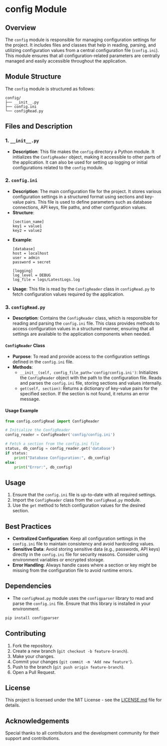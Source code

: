 
# config Module

## Overview
The `config` module is responsible for managing configuration settings for the project. It includes files and classes that help in reading, parsing, and utilizing configuration values from a central configuration file (`config.ini`). This module ensures that all configuration-related parameters are centrally managed and easily accessible throughout the application.

## Module Structure
The `config` module is structured as follows:

```
config/
├── __init__.py
├── config.ini
└── configRead.py
```

## Files and Description

### 1. `__init__.py`
- **Description**: This file makes the `config` directory a Python module. It initializes the `ConfigReader` object, making it accessible to other parts of the application. It can also be used for setting up logging or initial configurations related to the `config` module.

### 2. `config.ini`
- **Description**: The main configuration file for the project. It stores various configuration settings in a structured format using sections and key-value pairs. This file is used to define parameters such as database connections, API keys, file paths, and other configuration values.
- **Structure**:
  ```
  [section_name]
  key1 = value1
  key2 = value2
  ```
- **Example**:
  ```
  [database]
  host = localhost
  user = admin
  password = secret

  [logging]
  log_level = DEBUG
  log_file = logs/LatestLogs.log
  ```
- **Usage**: This file is read by the `ConfigReader` class in `configRead.py` to fetch configuration values required by the application.

### 3. `configRead.py`
- **Description**: Contains the `ConfigReader` class, which is responsible for reading and parsing the `config.ini` file. This class provides methods to access configuration values in a structured manner, ensuring that all settings are available to the application components when needed.

#### `ConfigReader` Class
- **Purpose**: To read and provide access to the configuration settings defined in the `config.ini` file.
- **Methods**:
  - `__init__(self, config_file_path='config/config.ini')`: Initializes the `ConfigReader` object with the path to the configuration file. Reads and parses the `config.ini` file, storing sections and values internally.
  - `get(self, section)`: Returns a dictionary of key-value pairs for the specified section. If the section is not found, it returns an error message.

#### Usage Example
```python
from config.configRead import ConfigReader

# Initialize the ConfigReader
config_reader = ConfigReader('config/config.ini')

# Fetch a section from the config.ini file
status, db_config = config_reader.get('database')
if status:
    print("Database Configuration:", db_config)
else:
    print("Error:", db_config)
```

## Usage
1. Ensure that the `config.ini` file is up-to-date with all required settings.
2. Import the `ConfigReader` class from the `configRead.py` module.
3. Use the `get` method to fetch configuration values for the desired section.

## Best Practices
- **Centralized Configuration**: Keep all configuration settings in the `config.ini` file to maintain consistency and avoid hardcoding values.
- **Sensitive Data**: Avoid storing sensitive data (e.g., passwords, API keys) directly in the `config.ini` file for security reasons. Consider using environment variables or encrypted storage.
- **Error Handling**: Always handle cases where a section or key might be missing from the configuration file to avoid runtime errors.

## Dependencies
- The `configRead.py` module uses the `configparser` library to read and parse the `config.ini` file. Ensure that this library is installed in your environment.

```bash
pip install configparser
```

## Contributing
1. Fork the repository.
2. Create a new branch (`git checkout -b feature-branch`).
3. Make your changes.
4. Commit your changes (`git commit -m 'Add new feature'`).
5. Push to the branch (`git push origin feature-branch`).
6. Open a Pull Request.

## License
This project is licensed under the MIT License - see the [LICENSE.md](LICENSE.md) file for details.

## Acknowledgements
Special thanks to all contributors and the development community for their support and contributions.

